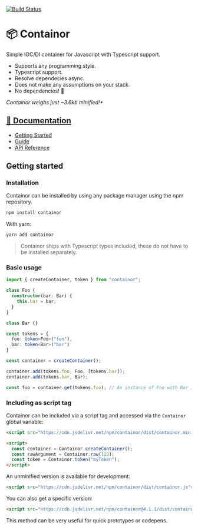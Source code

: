 
[![Build Status](https://gitlab.com/ngerritsen/containor/badges/master/pipeline.svg)](https://gitlab.com/ngerritsen/containor/-/commits/master)

# 📦 Containor

Simple IOC/DI container for Javascript with Typescript support.

- Supports any programming style.
- Typescript support.
- Resolve dependecies async.
- Does not make any assumptions on your stack.
- No dependencies! 🎂

_Containor weighs just ~3.6kb minified!\*_

## [📖 Documentation](https://ngerritsen.gitlab.io/containor)

- [Getting Started](https://ngerritsen.gitlab.io/containor/#/getting-started)
- [Guide](https://ngerritsen.gitlab.io/containor/#/guide)
- [API Reference](https://ngerritsen.gitlab.io/containor/#/api-reference)

## Getting started


### Installation

Containor can be installed by using any package manager using the npm repository.

```bash
npm install containor
```

With yarn:

```bash
yarn add containor
```

> Containor ships with Typescript types included, these do not have to be installed separately.

### Basic usage

```ts
import { createContainer, token } from "containor";

class Foo {
  constructor(bar: Bar) {
    this.bar = bar;
  }
}

class Bar {}

const tokens = {
  foo: token<Foo>("foo"),
  bar: token<Bar>("bar")
}

const container = createContainer();

container.add(tokens.foo, Foo, [tokens.bar]);
container.add(tokens.bar, Bar);

const foo = container.get(tokens.foo); // An instance of Foo with Bar injected.
```

### Including as script tag

Containor can be included via a script tag and accessed via the `Containor` global variable:

```html
<script src="https://cdn.jsdelivr.net/npm/containor/dist/containor.min.js"></script>

<script>
  const container = Containor.createContainer();
  const rawArgument = Containor.raw(123);
  const token = Containor.token("myToken");
</script>
```

An unminified version is available for development:

```html
<script src="https://cdn.jsdelivr.net/npm/containor/dist/containor.js"></script>
```

You can also get a specific version:

```html
<script src="https://cdn.jsdelivr.net/npm/containor@4.1.1/dist/containor.min.js"></script>
```

This method can be very useful for quick prototypes or codepens.
